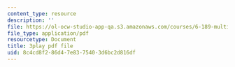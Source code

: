 ```yaml
---
content_type: resource
description: ''
file: https://ol-ocw-studio-app-qa.s3.amazonaws.com/courses/6-189-multicore-programming-primer-january-iap-2007/8c4cd8f286d47e8375403d6bc2d816df_gIuL_WdfH74.pdf
file_type: application/pdf
resourcetype: Document
title: 3play pdf file
uid: 8c4cd8f2-86d4-7e83-7540-3d6bc2d816df
---
```

